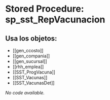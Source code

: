 # Stored Procedure: sp_sst_RepVacunacion

## Usa los objetos:
- [[gen_ccosto]]
- [[gen_compania]]
- [[gen_sucursal]]
- [[rhh_emplea]]
- [[SST_ProgVacuna]]
- [[SST_Vacunas]]
- [[SST_VacunasDet]]

*No code available.*
